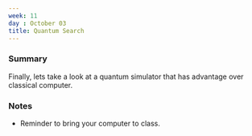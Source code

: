 ```yaml
---
week: 11
day : October 03
title: Quantum Search
---
```


### Summary
Finally, lets take a look at a quantum simulator that has advantage over classical computer.

### Notes
- Reminder to bring your computer to class.
